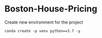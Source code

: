 # Boston-House-Pricing

Create new environment for the project
```
conda create -p venv python==3.7 -y
```